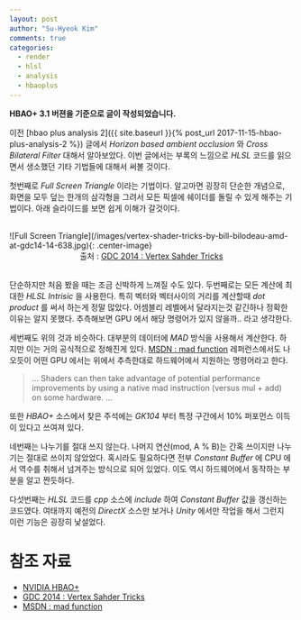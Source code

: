 ```yaml
---
layout: post
author: "Su-Hyeok Kim"
comments: true
categories:
  - render
  - hlsl
  - analysis
  - hbaoplus
---
```


__HBAO+ 3.1 버젼을 기준으로 글이 작성되었습니다.__

이전 [hbao plus analysis 2]({{ site.baseurl }}{% post_url 2017-11-15-hbao-plus-analysis-2 %}) 글에서 _Horizon based ambient occlusion_ 와 _Cross Bilateral Filter_ 대해서 알아보았다. 이번 글에서는 부록의 느낌으로 _HLSL_ 코드를 읽으면서 생소했던 기타 기법들에 대해서 써볼 것이다.

첫번째로 _Full Screen Triangle_ 이라는 기법이다. 알고마면 굉장히 단순한 개념으로, 화면을 모두 덮는 한개의 삼각형을 그려서 모든 픽셀에 쉐이더를 돌릴 수 있게 해주는 기법이다. 아래 슬라이드를 보면 쉽게 이해가 갈것이다.

<br/>
![Full Screen Triangle](/images/vertex-shader-tricks-by-bill-bilodeau-amd-at-gdc14-14-638.jpg){: .center-image}
<center>출처 : <a href="https://www.gdcvault.com/play/1020624/Advanced-Visual-Effects-with-DirectX">GDC 2014 : Vertex Sahder Tricks</a>
</center>
<br/>

단순하지만 처음 봤을 때는 조금 신박하게 느껴질 수도 있다. 두번째로는 모든 계산에 최대한 _HLSL Intrisic_ 을 사용한다. 특히 벡터와 벡터사이의 거리를 계산할때 _dot product_ 를 써서 하는게 정말 많았다. 어셈블리 레벨에서 달라지는것 같긴하나 정확한 이유는 알지 못했다. 추측해보면 GPU 에서 해당 명령어가 있지 않을까.. 라고 생각한다.

세번째도 위의 것과 비슷하다. 대부분의 데이터에 _MAD_ 방식을 사용해서 계산한다. 하지만 이는 거의 공식적으로 정해진게 있다. [MSDN : mad  function](https://msdn.microsoft.com/en-us/library/windows/desktop/ff471418.aspx) 레퍼런스에서도 나오듯이 어떤 GPU 에서는 위에서 추측한대로 하드웨어에서 지원하는 명령어라고 한다.

> ...
> Shaders can then take advantage of potential performance improvements by using a native mad instruction (versus mul + add) on some hardware.
> ...

또한 _HBAO+_ 소스에서 찾은 주석에는 _GK104_ 부터 특정 구간에서 10% 퍼포먼스 이득이 있다고 쓰여져 있다.

네번째는 나누기를 절대 쓰지 않는다. 나머지 연산(mod, A % B)는 간혹 쓰이지만 나누기는 절대로 쓰이지 않았었다. 혹시라도 필요하다면 전부 _Constant Buffer_ 에 CPU 에서 역수를 취해서 넘겨주는 방식으로 되어 있었다. 이도 역시 하드웨어에서 동작하는 부분을 알고 짠듯하다.

다섯번째는 _HLSL_ 코드를 _cpp_ 소스에 _include_ 하여 _Constant Buffer_ 값을 갱신하는 코드였다. 여태까지 예전의 _DirectX_ 소스만 보거나 _Unity_ 에서만 작업을 해서 그런지 이런 기능은 굉장히 낯설었다.

# 참조 자료

 - [NVIDIA HBAO+](http://docs.nvidia.com/gameworks/content/gameworkslibrary/visualfx/hbao/index.html)
 - [GDC 2014 : Vertex Sahder Tricks](https://www.gdcvault.com/play/1020624/Advanced-Visual-Effects-with-DirectX)
 - [MSDN : mad function](https://msdn.microsoft.com/en-us/library/windows/desktop/ff471418.aspx)
